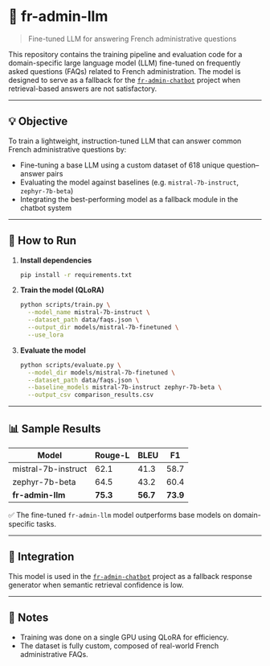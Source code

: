 # 🧠 fr-admin-llm

> Fine-tuned LLM for answering French administrative questions

This repository contains the training pipeline and evaluation code for a domain-specific large language model (LLM) fine-tuned on frequently asked questions (FAQs) related to French administration. The model is designed to serve as a fallback for the [`fr-admin-chatbot`](https://github.com/kamiyarnazari/fr-admin-chatbot) project when retrieval-based answers are not satisfactory.

---

## 💡 Objective

To train a lightweight, instruction-tuned LLM that can answer common French administrative questions by:

- Fine-tuning a base LLM using a custom dataset of 618 unique question–answer pairs
- Evaluating the model against baselines (e.g. `mistral-7b-instruct`, `zephyr-7b-beta`)
- Integrating the best-performing model as a fallback module in the chatbot system

---

## 🚀 How to Run

1. **Install dependencies**

   ```bash
   pip install -r requirements.txt
   ```

2. **Train the model (QLoRA)**

   ```bash
   python scripts/train.py \
     --model_name mistral-7b-instruct \
     --dataset_path data/faqs.json \
     --output_dir models/mistral-7b-finetuned \
     --use_lora
   ```

3. **Evaluate the model**

   ```bash
   python scripts/evaluate.py \
     --model_dir models/mistral-7b-finetuned \
     --dataset_path data/faqs.json \
     --baseline_models mistral-7b-instruct zephyr-7b-beta \
     --output_csv comparison_results.csv
   ```

---

## 📊 Sample Results

| Model                | Rouge-L | BLEU  | F1    |
|---------------------|---------|-------|-------|
| mistral-7b-instruct | 62.1    | 41.3  | 58.7  |
| zephyr-7b-beta       | 64.5    | 43.2  | 60.4  |
| **fr-admin-llm**     | **75.3**| **56.7**| **73.9** |

✅ The fine-tuned `fr-admin-llm` model outperforms base models on domain-specific tasks.

---

## 🧩 Integration

This model is used in the [`fr-admin-chatbot`](https://github.com/kamiyarnazari/fr-admin-chatbot) project as a fallback response generator when semantic retrieval confidence is low.

---

## 📎 Notes

- Training was done on a single GPU using QLoRA for efficiency.
- The dataset is fully custom, composed of real-world French administrative FAQs.

